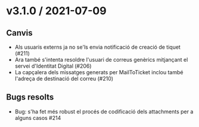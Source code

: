 
v3.1.0 / 2021-07-09
===================

## Canvis

  * Als usuaris externs ja no se'ls envia notificació de creació de tiquet (#211)
  * Ara també s'intenta resoldre l'usuari de correus genèrics mitjançant el servei d'Identitat Digital (#206)
  * La capçalera dels missatges generats per MailToTicket inclou també l'adreça de destinació del correu (#210)

## Bugs resolts

  * Bug: s'ha fet més robust el procés de codificació dels attachments per a alguns casos #214

